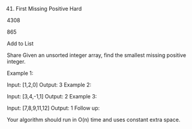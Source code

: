41. First Missing Positive
Hard

4308

865

Add to List

Share
Given an unsorted integer array, find the smallest missing positive integer.

Example 1:

Input: [1,2,0]
Output: 3
Example 2:

Input: [3,4,-1,1]
Output: 2
Example 3:

Input: [7,8,9,11,12]
Output: 1
Follow up:

Your algorithm should run in O(n) time and uses constant extra space.
